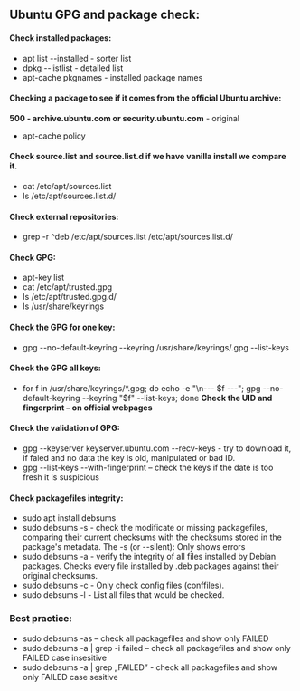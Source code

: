 ## Ubuntu GPG and package check:

#### Check installed packages:
-	apt list --installed  -  sorter list
-	dpkg --listlist   -    detailed list
-	apt-cache pkgnames  -   installed package names

#### Checking a package to see if it comes from the official Ubuntu archive:
**500 - archive.ubuntu.com or security.ubuntu.com** - original
-	apt-cache policy <package name> 

#### Check source.list and source.list.d if we have vanilla install we compare it.
-	cat /etc/apt/sources.list
-	ls /etc/apt/sources.list.d/

#### Check external repositories:
-	grep -r ^deb /etc/apt/sources.list /etc/apt/sources.list.d/

#### Check GPG:
-	apt-key list
-	cat /etc/apt/trusted.gpg
-	ls /etc/apt/trusted.gpg.d/
-	ls /usr/share/keyrings

#### Check the GPG for one key:
-	gpg --no-default-keyring --keyring /usr/share/keyrings/<filename>.gpg --list-keys

#### Check the GPG all keys:
-	for f in /usr/share/keyrings/*.gpg; do echo -e "\n--- $f ---"; gpg --no-default-keyring --keyring "$f" --list-keys; done
**Check the UID and fingerprint – on official webpages**

#### Check the validation of GPG:
-	gpg --keyserver keyserver.ubuntu.com --recv-keys <fingerprint last several character> - try to download it, if faled and no data the key is old, manipulated or bad ID.
-	gpg --list-keys --with-fingerprint – check the keys if the date is too fresh it is suspicious

#### Check packagefiles integrity:
-	sudo apt install debsums
-	sudo debsums -s   -   check the modificate or missing packagefiles, comparing their current checksums with the checksums stored in the package's metadata. The -s (or --silent): Only shows errors
-	sudo debsums -a    -  verify the integrity of all files installed by Debian packages. Checks every file installed by .deb packages against their original checksums.
-	sudo debsums -c  -  Only check config files (conffiles).
-	sudo debsums -l    -  List all files that would be checked.

### Best practice:
-	sudo debsums -as – check all packagefiles and show only FAILED
-	sudo debsums -a | grep -i failed – check all packagefiles and show only FAILED case insesitive
-	sudo debsums -a | grep „FAILED” - check all packagefiles and show only FAILED case sesitive

